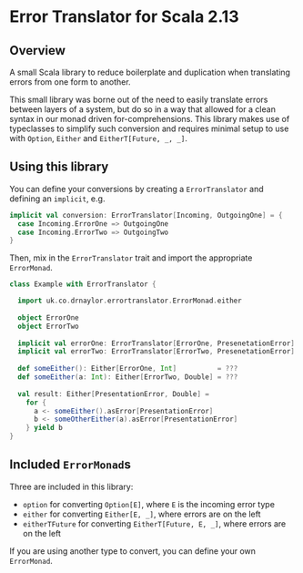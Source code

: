 Error Translator for Scala 2.13
===============================

## Overview

A small Scala library to reduce boilerplate and duplication when translating errors from one form to another.

This small library was borne out of the need to easily translate errors between layers of a system, but do so in a way that
allowed for a clean syntax in our monad driven for-comprehensions. This library makes use of typeclasses to simplify such
conversion and requires minimal setup to use with `Option`, `Either` and `EitherT[Future, _, _]`.

## Using this library

You can define your conversions by creating a `ErrorTranslator` and defining an `implicit`, e.g.

```scala
implicit val conversion: ErrorTranslator[Incoming, OutgoingOne] = {
  case Incoming.ErrorOne => OutgoingOne
  case Incoming.ErrorTwo => OutgoingTwo
}
```

Then, mix in the `ErrorTranslator` trait and import the appropriate `ErrorMonad`.

```scala
class Example with ErrorTranslator {

  import uk.co.drnaylor.errortranslator.ErrorMonad.either
  
  object ErrorOne
  object ErrorTwo
  
  implicit val errorOne: ErrorTranslator[ErrorOne, PresenetationError] = ???
  implicit val errorTwo: ErrorTranslator[ErrorTwo, PresenetationError] = ???
  
  def someEither(): Either[ErrorOne, Int]          = ???
  def someEither(a: Int): Either[ErrorTwo, Double] = ???
  
  val result: Either[PresentationError, Double] = 
    for {
      a <- someEither().asError[PresentationError]
      b <- someOtherEither(a).asError[PresentationError]
    } yield b
}
```

## Included `ErrorMonad`s

Three are included in this library:

* `option` for converting `Option[E]`, where `E` is the incoming error type
* `either` for converting `Either[E, _]`, where errors are on the left
* `eitherTFuture` for converting `EitherT[Future, E, _]`, where errors are on the left

If you are using another type to convert, you can define your own `ErrorMonad`.